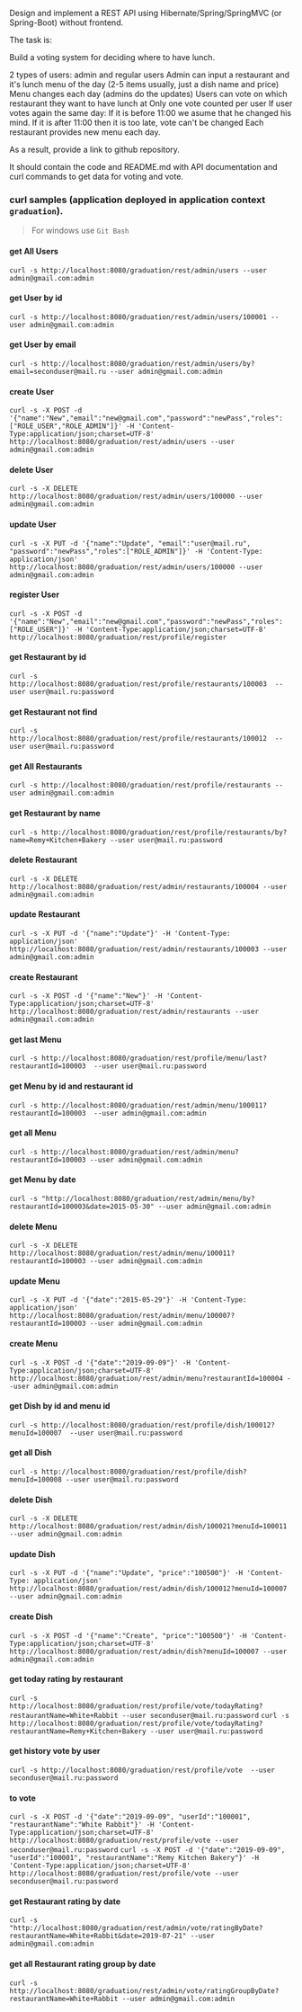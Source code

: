 Design and implement a REST API using Hibernate/Spring/SpringMVC (or Spring-Boot) without frontend.

The task is:

Build a voting system for deciding where to have lunch.

2 types of users: admin and regular users
Admin can input a restaurant and it's lunch menu of the day (2-5 items usually, just a dish name and price)
Menu changes each day (admins do the updates)
Users can vote on which restaurant they want to have lunch at
Only one vote counted per user
If user votes again the same day:
If it is before 11:00 we asume that he changed his mind.
If it is after 11:00 then it is too late, vote can't be changed
Each restaurant provides new menu each day.

As a result, provide a link to github repository.

It should contain the code and README.md with API documentation and curl commands to get data for voting and vote.

### curl samples (application deployed in application context `graduation`).
> For windows use `Git Bash`

 #### get All Users
 `curl -s http://localhost:8080/graduation/rest/admin/users --user admin@gmail.com:admin`
 
 #### get User by id
 `curl -s http://localhost:8080/graduation/rest/admin/users/100001 --user admin@gmail.com:admin`
 
 #### get User by email
  `curl -s http://localhost:8080/graduation/rest/admin/users/by?email=seconduser@mail.ru --user admin@gmail.com:admin`
 
 #### create User
 `curl -s -X POST -d '{"name":"New","email":"new@gmail.com","password":"newPass","roles":["ROLE_USER","ROLE_ADMIN"]}' -H 'Content-Type:application/json;charset=UTF-8' http://localhost:8080/graduation/rest/admin/users --user admin@gmail.com:admin`
 
 #### delete User
 `curl -s -X DELETE http://localhost:8080/graduation/rest/admin/users/100000 --user admin@gmail.com:admin`
 
 #### update User
 `curl -s -X PUT -d '{"name":"Update", "email":"user@mail.ru", "password":"newPass","roles":["ROLE_ADMIN"]}' -H 'Content-Type: application/json' http://localhost:8080/graduation/rest/admin/users/100000 --user admin@gmail.com:admin`

 #### register User
 `curl -s -X POST -d '{"name":"New","email":"new@gmail.com","password":"newPass","roles":["ROLE_USER"]}' -H 'Content-Type:application/json;charset=UTF-8' http://localhost:8080/graduation/rest/profile/register`
 
 #### get Restaurant by id
 `curl -s http://localhost:8080/graduation/rest/profile/restaurants/100003  --user user@mail.ru:password`
 
 #### get Restaurant not find
  `curl -s http://localhost:8080/graduation/rest/profile/restaurants/100012  --user user@mail.ru:password`
 
 #### get All Restaurants
  `curl -s http://localhost:8080/graduation/rest/profile/restaurants --user admin@gmail.com:admin`
  
 #### get Restaurant by name
  `curl -s http://localhost:8080/graduation/rest/profile/restaurants/by?name=Remy+Kitchen+Bakery --user user@mail.ru:password`
  
 #### delete Restaurant
  `curl -s -X DELETE http://localhost:8080/graduation/rest/admin/restaurants/100004 --user admin@gmail.com:admin`
  
 #### update Restaurant
  `curl -s -X PUT -d '{"name":"Update"}' -H 'Content-Type: application/json' http://localhost:8080/graduation/rest/admin/restaurants/100003 --user admin@gmail.com:admin`

 #### create Restaurant
 `curl -s -X POST -d '{"name":"New"}' -H 'Content-Type:application/json;charset=UTF-8' http://localhost:8080/graduation/rest/admin/restaurants --user admin@gmail.com:admin`
 
 #### get last Menu
  `curl -s http://localhost:8080/graduation/rest/profile/menu/last?restaurantId=100003  --user user@mail.ru:password`
  
 #### get Menu by id and restaurant id
  `curl -s http://localhost:8080/graduation/rest/admin/menu/100011?restaurantId=100003  --user admin@gmail.com:admin`
  
 #### get all Menu
  `curl -s http://localhost:8080/graduation/rest/admin/menu?restaurantId=100003 --user admin@gmail.com:admin`
  
 #### get Menu by date
  `curl -s "http://localhost:8080/graduation/rest/admin/menu/by?restaurantId=100003&date=2015-05-30" --user admin@gmail.com:admin`
  
 #### delete Menu
 `curl -s -X DELETE http://localhost:8080/graduation/rest/admin/menu/100011?restaurantId=100003 --user admin@gmail.com:admin`
 
 #### update Menu
 `curl -s -X PUT -d '{"date":"2015-05-29"}' -H 'Content-Type: application/json' http://localhost:8080/graduation/rest/admin/menu/100007?restaurantId=100003 --user admin@gmail.com:admin`
 
 #### create Menu
  `curl -s -X POST -d '{"date":"2019-09-09"}' -H 'Content-Type:application/json;charset=UTF-8' http://localhost:8080/graduation/rest/admin/menu?restaurantId=100004 --user admin@gmail.com:admin`
  
 #### get Dish by id and menu id
  `curl -s http://localhost:8080/graduation/rest/profile/dish/100012?menuId=100007  --user user@mail.ru:password`
  
 #### get all Dish
  `curl -s http://localhost:8080/graduation/rest/profile/dish?menuId=100008 --user user@mail.ru:password`
  
 #### delete Dish
  `curl -s -X DELETE http://localhost:8080/graduation/rest/admin/dish/100021?menuId=100011 --user admin@gmail.com:admin`
  
 #### update Dish
  `curl -s -X PUT -d '{"name":"Update", "price":"100500"}' -H 'Content-Type: application/json' http://localhost:8080/graduation/rest/admin/dish/100012?menuId=100007 --user admin@gmail.com:admin`
  
 #### create Dish
  `curl -s -X POST -d '{"name":"Create", "price":"100500"}' -H 'Content-Type:application/json;charset=UTF-8' http://localhost:8080/graduation/rest/admin/dish?menuId=100007 --user admin@gmail.com:admin`
  
 #### get today rating by restaurant
  `curl -s http://localhost:8080/graduation/rest/profile/vote/todayRating?restaurantName=White+Rabbit --user seconduser@mail.ru:password`
  `curl -s http://localhost:8080/graduation/rest/profile/vote/todayRating?restaurantName=Remy+Kitchen+Bakery --user user@mail.ru:password`
  
 #### get history vote by user
  `curl -s http://localhost:8080/graduation/rest/profile/vote  --user seconduser@mail.ru:password`
  
 #### to vote
  `curl -s -X POST -d '{"date":"2019-09-09", "userId":"100001", "restaurantName":"White Rabbit"}' -H 'Content-Type:application/json;charset=UTF-8' http://localhost:8080/graduation/rest/profile/vote --user seconduser@mail.ru:password`
  `curl -s -X POST -d '{"date":"2019-09-09", "userId":"100001", "restaurantName":"Remy Kitchen Bakery"}' -H 'Content-Type:application/json;charset=UTF-8' http://localhost:8080/graduation/rest/profile/vote --user seconduser@mail.ru:password`
   
 #### get Restaurant rating by date
  `curl -s "http://localhost:8080/graduation/rest/admin/vote/ratingByDate?restaurantName=White+Rabbit&date=2019-07-21" --user admin@gmail.com:admin`
  
 #### get all Restaurant rating group by date
  `curl -s http://localhost:8080/graduation/rest/admin/vote/ratingGroupByDate?restaurantName=White+Rabbit --user admin@gmail.com:admin`